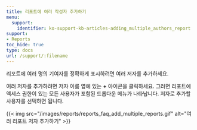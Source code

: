 ```yaml
---
title: 리포트에 여러 작성자 추가하기
menu:
  support:
    identifier: ko-support-kb-articles-adding_multiple_authors_report
support:
- Reports
toc_hide: true
type: docs
url: /support/:filename
---
```


리포트에 여러 명의 기여자를 정확하게 표시하려면 여러 저자를 추가하세요.

여러 저자를 추가하려면 저자 이름 옆에 있는 **+** 아이콘을 클릭하세요. 그러면 리포트에 엑세스 권한이 있는 모든 사용자가 포함된 드롭다운 메뉴가 나타납니다. 저자로 추가할 사용자를 선택하면 됩니다.

{{< img src="/images/reports/reports_faq_add_multiple_reports.gif" alt="여러 리포트 저자 추가하기" >}}